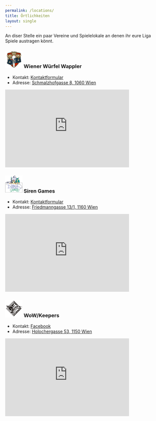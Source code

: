 ```yaml
---
permalink: /locations/
title: Örtlichkeiten
layout: single
---
```


An diser Stelle ein paar Vereine und Spielelokale an denen ihr eure Liga Spiele austragen könnt.

### ![](../assets/images/www.png) Wiener Würfel Wappler

* Kontakt: [Kontaktformular](https://wuerfelwappler.at/contact)
* Adresse: [Schmalzhofgasse 8, 1060 Wien](https://maps.app.goo.gl/nKiNpgJzGYJZPfhB8)

<iframe src="https://www.google.com/maps/embed?pb=!1m14!1m8!1m3!1d5319.120452341746!2d16.3450192!3d48.1958242!3m2!1i1024!2i768!4f13.1!3m3!1m2!1s0x476d078a4c90b36d%3A0xac24789f2ab8217e!2sSchmalzhofgasse%208%2C%201060%20Wien!5e0!3m2!1sen!2sat!4v1706889629613!5m2!1sen!2sat" width="400" height="250" style="border:0;" allowfullscreen="" loading="lazy" referrerpolicy="no-referrer-when-downgrade"></iframe>

### ![](../assets/images/siren.png) Siren Games

* Kontakt: [Kontaktformular](https://www.sirengames.at/de/kontakt)
* Adresse: [Friedmanngasse 13/1, 1160 Wien](https://maps.app.goo.gl/4iD8wxXx8EYCnJwd8)

<iframe src="https://www.google.com/maps/embed?pb=!1m18!1m12!1m3!1d42534.29470715259!2d16.313659198070443!3d48.2182985435235!2m3!1f0!2f0!3f0!3m2!1i1024!2i768!4f13.1!3m3!1m2!1s0x476d07e65b30da8f%3A0x77890c77cb554028!2sSiren%20Games!5e0!3m2!1sde!2sat!4v1706974111630!5m2!1sde!2sat" width="400" height="250" style="border:0;" allowfullscreen="" loading="lazy" referrerpolicy="no-referrer-when-downgrade"></iframe>

### ![](../assets/images/wow.png) WoW/Keepers 

* Kontakt: [Facebook](https://www.facebook.com/wowkeepers/)
* Adresse: [Holochergasse 53, 1150 Wien](https://maps.app.goo.gl/FTVZVSwaRJ4F8dzq9)

<iframe src="https://www.google.com/maps/embed?pb=!1m18!1m12!1m3!1d2659.319161010728!2d16.3241046!3d48.200468099999995!2m3!1f0!2f0!3f0!3m2!1i1024!2i768!4f13.1!3m3!1m2!1s0x476d07f936f0d41f%3A0xfe6f4cb701081a39!2sWOW-Keepers!5e0!3m2!1sde!2sat!4v1707067434654!5m2!1sde!2sat" width="400" height="250" style="border:0;" allowfullscreen="" loading="lazy" referrerpolicy="no-referrer-when-downgrade"></iframe>